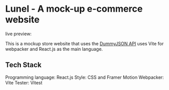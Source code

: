 # Lunel - A mock-up e-commerce website

live preview: []()

This is a mockup store website that uses the [DummyJSON API](https://dummyjson.com/) uses Vite for webpacker and React.js as the main language.

## Tech Stack

Programming language: React.js
Style: CSS and Framer Motion
Webpacker: Vite
Tester: Vitest
